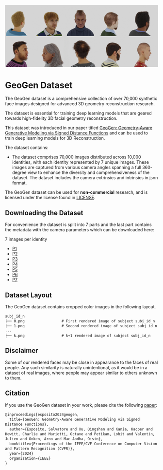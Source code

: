 ![Dataset Preview](docs/img/sx-data.jpg)

# GeoGen Dataset

The GeoGen dataset is a comprehensive collection of over 70,000 synthetic face images designed for advanced 3D geometry reconstruction research.

The dataset is essential for training deep learning models that are geared towards high-fidelity 3D facial geometry reconstruction.

 This dataset was introduced in our paper titled [GeoGen: Geometry-Aware Generative Modeling via Signed Distance Functions](https://microsoft.github.io/GeoGen) and can be used to train deep learning models for 3D Reconstruction.

The dataset contains:

- The dataset comprises 70,000 images distributed across 10,000 identities, with each identity represented by 7 unique images. These images are captured from various camera angles spanning a full 360-degree view to enhance the diversity and comprehensiveness of the dataset. The dataset includes the camera extrinsics and intrinsics in json format.

The GeoGen dataset can be used for **non-commercial** research, and is licensed under the license found in [LICENSE](LICENSE).

## Downloading the Dataset

For convenience the dataset is split into 7 parts and the last part contains the metadata with the camera parameters which can be downloaded here: 

7 images per identity

- [P1](https://facesyntheticspubwedata.blob.core.windows.net/wacv-2023/subjects_100000-133332_5_imgs.zip)
- [P2](https://facesyntheticspubwedata.blob.core.windows.net/wacv-2023/subjects_133333-166665_5_imgs.zip)
- [P3](https://facesyntheticspubwedata.blob.core.windows.net/wacv-2023/subjects_166666-199998_5_imgs.zip)
- [P4](https://facesyntheticspubwedata.blob.core.windows.net/wacv-2023/subjects_100000-133332_5_imgs.zip)
- [P5](https://facesyntheticspubwedata.blob.core.windows.net/wacv-2023/subjects_133333-166665_5_imgs.zip)
- [P6](https://facesyntheticspubwedata.blob.core.windows.net/wacv-2023/subjects_166666-199998_5_imgs.zip)
- [P7](https://facesyntheticspubwedata.blob.core.windows.net/wacv-2023/subjects_166666-199998_5_imgs.zip)



## Dataset Layout

The GeoGen dataset contains cropped color images in the following layout.

```
subj_id_n
├── 0.png                 # First rendered image of subject subj_id_n
├── 1.png                 # Second rendered image of subject subj_id_n
...
├── k.png                 # k+1 rendered image of subject subj_id_n
```

## Disclaimer

Some of our rendered faces may be close in appearance to the faces of real people.
Any such similarity is naturally unintentional, as it would be in a dataset of real images, where people may appear similar to others unknown to them.

## Citation

If you use the GeoGen dataset in your work, please cite the following [paper](https://github.com/microsoft/GeoGen/raw/main/paper.pdf):

```
@inproceedings{esposito2024geogen,
  title={GeoGen: Geometry-Aware Generative Modeling via Signed Distance Functions},
  author={Esposito, Salvatore and Xu, Qingshan and Kania, Kacper and Hewitt, Charlie and Mariotti, Octave and Petikam, Lohit and Valentin, Julien and Onken, Arno and Mac Aodha, Oisin},
  booktitle={Proceedings of the IEEE/CVF Conference on Computer Vision and Pattern Recognition (CVPR)},
  year={2024}
  organization={IEEE}
}
```
